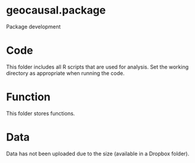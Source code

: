 # geocausal.package
Package development

# Code
This folder includes all R scripts that are used for analysis. Set the working directory as appropriate when running the code.

# Function
This folder stores functions.

# Data
Data has not been uploaded due to the size (available in a Dropbox folder).